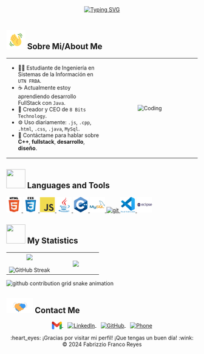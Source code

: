 <div align="center">
  <a href="https://git.io/typing-svg">
    <img src="https://readme-typing-svg.herokuapp.com?font=Fira+Code&size=25&pause=1000&center=true&width=435&lines=Bienvenidos%2Fas+a+mi+perfil;Welcome+to+my+profile!;Soy+Fabrizzio+Franco+Reyes;I'm+Fabrizzio+Franco+Reyes" alt="Typing SVG" />
  </a>
</div>

<br>

## <img src="https://raw.githubusercontent.com/ashu-guo/ashu-guo/main/assets/wave.gif" width="50px" height="50px"></img> Sobre Mi/About Me

<table align="center">
<tr border="none">
<td width="50%" align="left">

- 👨‍💻 Estudiante de Ingeniería en Sistemas de la Información en `UTN FRBA`. 
- ☕ Actualmente estoy aprendiendo desarrollo FullStack con `Java`. 
- 👾 Creador y CEO de `8 Bits Technology`. 
- ⚙️ Uso diariamente: `.js`, `.cpp`, `.html`, `.css`, `.java`, `MySql`. 
- 💬 Contáctame para hablar sobre **C++**, **fullstack**, **desarrollo**, **diseño**.

</td>
<td width="50%" align="center">
  <img align="center" alt="Coding" width="450" src="https://repository-images.githubusercontent.com/588181932/e36ec678-7984-4cdd-8e4c-a3932772ff8e">
</td>
</tr>
</table>

## <img src="https://media.giphy.com/media/M4NykXxUE0HAcK7UJ6/giphy.gif" width="50px" height="50px"></img> Languages and Tools

<p align="left">
    <a href="https://developer.mozilla.org/en-US/docs/Web/HTML" target="_blank" rel="noreferrer">
        <img src="https://raw.githubusercontent.com/devicons/devicon/master/icons/html5/html5-original-wordmark.svg" alt="html5" width="40" height="40"/>
    </a>
    <a href="https://developer.mozilla.org/en-US/docs/Web/CSS" target="_blank" rel="noreferrer">
        <img src="https://raw.githubusercontent.com/devicons/devicon/master/icons/css3/css3-original-wordmark.svg" alt="css3" width="40" height="40"/>
    </a>
    <a href="https://developer.mozilla.org/en-US/docs/Web/JavaScript" target="_blank" rel="noreferrer">
        <img src="https://raw.githubusercontent.com/devicons/devicon/master/icons/javascript/javascript-original.svg" alt="javascript" width="40" height="40"/>
    </a>
    <a href="https://www.java.com" target="_blank" rel="noreferrer">
        <img src="https://raw.githubusercontent.com/devicons/devicon/master/icons/java/java-original.svg" alt="java" width="40" height="40"/>
    </a>
    <a href="https://www.w3.org/standards/webdesign/script" target="_blank" rel="noreferrer">
        <img src="https://raw.githubusercontent.com/devicons/devicon/master/icons/cplusplus/cplusplus-original.svg" alt="cplusplus" width="40" height="40"/>
    </a>
    <a href="https://www.mysql.com/" target="_blank" rel="noreferrer">
        <img src="https://raw.githubusercontent.com/devicons/devicon/master/icons/mysql/mysql-original-wordmark.svg" alt="mysql" width="40" height="40"/>
    </a>
    <a href="https://git-scm.com/" target="_blank" rel="noreferrer">
        <img src="https://www.vectorlogo.zone/logos/git-scm/git-scm-icon.svg" alt="git" width="40" height="40"/>
    </a>
    <a href="https://code.visualstudio.com/" target="_blank" rel="noreferrer">
        <img src="https://raw.githubusercontent.com/devicons/devicon/master/icons/vscode/vscode-original-wordmark.svg" alt="vscode" width="40" height="40"/>
    </a>
    <a href="https://www.eclipse.org/ide/" target="_blank" rel="noreferrer">
        <img src="https://raw.githubusercontent.com/devicons/devicon/master/icons/eclipse/eclipse-original-wordmark.svg" alt="eclipse" width="40" height="40"/>
    </a>
</p>

## <img src="https://media2.giphy.com/media/QssGEmpkyEOhBCb7e1/giphy.gif?cid=ecf05e47a0n3gi1bfqntqmob8g9aid1oyj2wr3ds3mg700bl&rid=giphy.gif" width="50px" height="50px"> My Statistics

<table align="center">
<tr border="none">
<td width="50%" align="center">
  <img align="center" src="https://github-readme-stats.vercel.app/api?username=ffrancoreyes&theme=chartreuse-dark&show_icons=true&count_private=true" />
  <br></br>
  <img title="🔥 Get streak stats for your profile at git.io/streak-stats" alt="GitHub Streak" src="https://github-readme-streak-stats.herokuapp.com/?user=ffrancoreyes&theme=chartreuse-dark&hide_border=false" />
</td>
<td width="50%" align="center">
  <img align="center" src="https://github-readme-stats.anuraghazra1.vercel.app/api/top-langs/?username=ffrancoreyes&theme=chartreuse-dark&hide_border=false&no-bg=true&no-frame=true&langs_count=10"/>
</td>
</tr>
</table>

<p>
    <picture align="center">
      <source media="(prefers-color-scheme: dark)" srcset="https://raw.githubusercontent.com/ffrancoreyes/ffrancoreyes/master/assets/github-contribution-grid-snake.svg">
      <source media="(prefers-color-scheme: light)" srcset="https://raw.githubusercontent.com/ffrancoreyes/ffrancoreyes/master/assets/github-contribution-grid-snake.svg">
      <img alt="github contribution grid snake animation" src="https://raw.githubusercontent.com/ffrancoreyes/ffrancoreyes/master/assets/github-contribution-grid-snake.svg">
    </picture>
</p>

## <img src='https://raw.githubusercontent.com/ashu-guo/ashu-guo/main/assets/handshake.gif' width="70px" height="40px"> Contact Me

<p align="center">
  <a href="mailto:ffrancoreyes@outlook.com">
    <img align="center" alt="Gmail" width="26px" src="https://raw.githubusercontent.com/ashu-guo/ashu-guo/master/assets/gmail.svg" />
  </a> &nbsp;&nbsp;
  <a href="https://www.linkedin.com/in/fabrizziofrancoreyes/" target="_blank">
    <img align="center" alt="LinkedIn" width="26px" src="https://raw.githubusercontent.com/ashu-guo/ashu-guo/master/assets/linkedin.svg" />
  </a> &nbsp;&nbsp;
  <a href="https://github.com/ffrancoreyes" target="_blank">
    <img align="center" alt="GitHub" width="26px" src="https://upload.wikimedia.org/wikipedia/commons/thumb/a/ae/Github-desktop-logo-symbol.svg/1024px-Github-desktop-logo-symbol.svg.png" />
  </a> &nbsp;&nbsp;
  <a href="tel:+541151489765">
    <img align="center" alt="Phone" width="26px" src="https://raw.githubusercontent.com/ashu-guo/ashu-guo/master/assets/phone.svg" />
  </a>
</p>

<div align="center">
  :heart_eyes: ¡Gracias por visitar mi perfil! ¡Que tengas un buen día! :wink: <br/>
  &copy; 2024 Fabrizzio Franco Reyes
</div>
